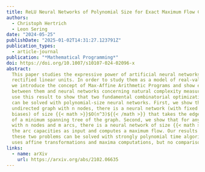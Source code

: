 ```yaml
---
title: ReLU Neural Networks of Polynomial Size for Exact Maximum Flow Computation
authors:
  - Christoph Hertrich
  - Leon Sering
date: "2024-05-25"
publishDate: "2025-01-02T14:31:27.123791Z"
publication_types:
  - article-journal
publication: "*Mathematical Programming*"
doi: https://doi.org/10.1007/s10107-024-02096-x
abstract:
  This paper studies the expressive power of artificial neural networks with
  rectified linear units. In order to study them as a model of real-valued computation,
  we introduce the concept of Max-Affine Arithmetic Programs and show equivalence
  between them and neural networks concerning natural complexity measures. We then
  use this result to show that two fundamental combinatorial optimization problems
  can be solved with polynomial-size neural networks. First, we show that for any
  undirected graph with n nodes, there is a neural network (with fixed weights and
  biases) of size {{< math >}}$O(n^3)${{< /math >}} that takes the edge weights as input and computes the value
  of a minimum spanning tree of the graph. Second, we show that for any directed graph
  with n nodes and m arcs, there is a neural network of size {{< math >}}$O(m^2n^2)${{< /math >}} that takes
  the arc capacities as input and computes a maximum flow. Our results imply that
  these two problems can be solved with strongly polynomial time algorithms that solely
  uses affine transformations and maxima computations, but no comparison-based branchings.
links:
  - name: arXiv
    url: https://arxiv.org/abs/2102.06635
---
```

